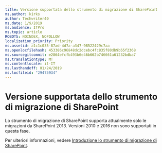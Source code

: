 ```yaml
---
title: Versione supportata dello strumento di migrazione di SharePoint
ms.author: kirks
author: Techwriter40
ms.date: 1/9/2019
ms.audience: ITPro
ms.topic: article
ROBOTS: NOINDEX, NOFOLLOW
localization_priority: Priority
ms.assetid: a1c1c035-87ad-4d7a-a347-98522429c7aa
ms.openlocfilehash: 453386c96848dc2dcebc4fc835f80db9b55f2368
ms.sourcegitcommit: e2864efcfb493b6e46b662b746661a61232bdba7
ms.translationtype: MT
ms.contentlocale: it-IT
ms.lasthandoff: 01/24/2019
ms.locfileid: "29475934"
---
```

# <a name="supported-version-of-the-sharepoint-migration-tool"></a>Versione supportata dello strumento di migrazione di SharePoint

Lo strumento di migrazione di SharePoint supporta attualmente solo le migrazioni da SharePoint 2013. Versioni 2010 e 2016 non sono supportati in questa fase.
  
Per ulteriori informazioni, vedere [Introduzione lo strumento di migrazione di SharePoint](https://go.microsoft.com/fwlink/?linkid=2044765&amp;clcid=0x409).
  

